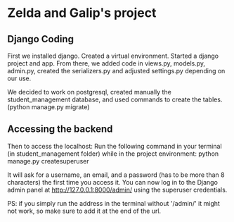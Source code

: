# Zelda and Galip's project

## Django Coding 

First we installed django. Created a virtual environment. Started a django project and app. From there, we added code in views.py, models.py, admin.py, created the serializers.py and adjusted settings.py depending on our use.

We decided to work on postgresql, created manually the student_management database, and used commands to create the tables. (python manage.py migrate)

## Accessing the backend

Then to access the localhost:
Run the following command in your terminal (in student_management folder) while in the project environment: python manage.py createsuperuser

It will ask for a username, an email, and a password (has to be more than 8 characters) the first time you access it.
You can now log in to the Django admin panel at http://127.0.0.1:8000/admin/ using the superuser credentials.

PS: if you simply run the address in the terminal without '/admin/' it might not work, so make sure to add it at the end of the url.